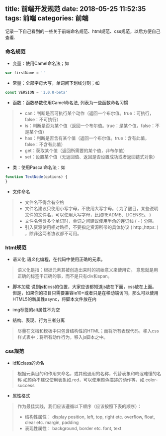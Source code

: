 title: 前端开发规范
date: 2018-05-25 11:52:35
tags: 前端
categories: 前端
---

记录一下自己看到的一些关于前端命名规范、html规范、css规范，以后方便自己查看.
<!-- more -->

### 命名规范

* 变量：使用Camel命名法；如
```javascript
var firstName = ''
```

* 常量：全部字母大写，单词间下划线分割；如
```javascript
const VERSION = '1.0.0-beta'
```


* 函数：函数参数使用Camel命名法, 列表为一些函数命名习惯
>* can：判断是否可执行某个动作（返回一个布尔值。true：可执行，false：不可执行）
>* is：判断是否为某个值（返回一个布尔值。true：是某个值，false：不是某个值）
>* has：判断是否含有某个值（返回一个布尔值。true：含有此值，false：不含有此值）
>* get：获取某个值（返回所需要的某个值，非布尔值）
>* set：设置某个值（无返回值、返回是否设置成功或者返回链式对象）

*   类：使用Pascal命名法：如
```javascript
function TextNode(options) {
}
```

* 文件命名
>* 文件名不得含有空格
>* 文件名建议只使用小写字母，不使用大写字母。( 为了醒目，某些说明文件的文件名，可以使用大写字母，比如README、LICENSE。 )
>* 文件名包含多个单词时，单词之间建议使用半角的连词线 ( - ) 分隔。
>* 引入资源使用相对路径，不要指定资源所带的具体协议 ( http:,https: ) ，除非这两者协议都不可用。

### html规范

* 语义化
语义化编程，在代码中使用正确的元素。
> 语义化是指：根据元素其被创造出来时的初始意义来使用它。
> 意思就是用正确的标签干正确的事，而不是只有div和span。

* 脚本加载
说到js和css的位置，大家应该都知道js放在下面，css放在上面。
但是，如果你的项目只需要兼容ie10+或者只是在移动端访问，那么可以使用HTML5的新属性async，将脚本文件放在<head>内

* img标签的alt属性不为空

* 结构、表现、行为三者分离
> 尽量在文档和模板中只包含结构性的HTML；而将所有表现代码，移入css样式表中；将所有动作行为，移入js脚本之中。

### css规范
* id和class的命名
> 根据元素目的和作用来命名，或其他通用的名称，代替表象和晦涩难懂的名称
> 如颜色不建议使用表象如.red，可以使用颜色描述的动作等，如.color-success

* 属性格式
> 作为最佳实践，我们应该遵循以下顺序（应该按照下表的顺序）：
> * 结构性属性：
> display
> position, left, top, right etc.
> overflow, float, clear etc.
> margin, padding
> * 表现性属性：
> background, border etc.
> font, text




